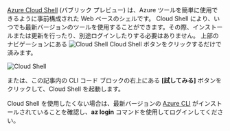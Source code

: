 
[Azure Cloud Shell](../articles/cloud-shell/quickstart.md) (パブリック プレビュー) は、Azure ツールを簡単に使用できるように事前構成された Web ベースのシェルです。 Cloud Shell により、いつでも最新バージョンのツールを使用することができます。その際、インストールまたは更新を行ったり、別途ログインしたりする必要はありません。 上部のナビゲーションにある ![Cloud Shell](./media/cloud-shell-try-it/cs-button.png) Cloud Shell ボタンをクリックするだけで済みます。 

![Cloud Shell](./media/cloud-shell-try-it/cloud-shell.png)
 
または、この記事内の CLI コード ブロックの右上にある **[試してみる]** ボタンをクリックして、Cloud Shell を起動します。

Cloud Shell を使用したくない場合は、最新バージョンの [Azure CLI](/cli/azure/install-azure-cli) がインストールされていることを確認し、**az login** コマンドを使用してログインしてください。








